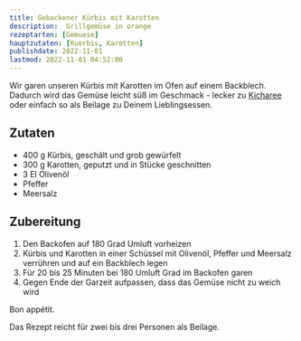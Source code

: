 ```yaml
---
title: Gebackener Kürbis mit Karotten
description:  Grillgemüse in orange
rezeptarten: [Gemuese]
hauptzutaten: [Kuerbis, Karotten]
publishdate: 2022-11-01
lastmod: 2022-11-01 04:52:00
---
```


Wir garen unseren Kürbis mit Karotten im Ofen auf einem Backblech. Dadurch wird das Gemüse leicht süß im Geschmack - lecker zu [Kicharee][1] oder einfach so als Beilage zu Deinem Lieblingsessen.

## Zutaten

- 400 g Kürbis, geschält und grob gewürfelt
- 300 g Karotten, geputzt und in Stücke geschnitten
- 3 El Olivenöl
- Pfeffer
- Meersalz


## Zubereitung

1. Den Backofen auf 180 Grad Umluft vorheizen
2. Kürbis und Karotten in einer Schüssel mit Olivenöl, Pfeffer und Meersalz verrühren und auf ein Backblech legen
3. Für 20 bis 25 Minuten bei 180 Umluft Grad im Backofen garen
4. Gegen Ende der Garzeit aufpassen, dass das Gemüse nicht zu weich wird


Bon appétit.

Das Rezept reicht für zwei bis drei Personen als Beilage. 

[1]: /rezepte/kicharee/
